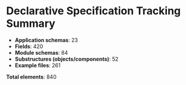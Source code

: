 # Declarative Specification Tracking Summary

- **Application schemas**: 23
- **Fields**: 420
- **Module schemas**: 84
- **Substructures (objects/components)**: 52
- **Example files**: 261

**Total elements**: 840
